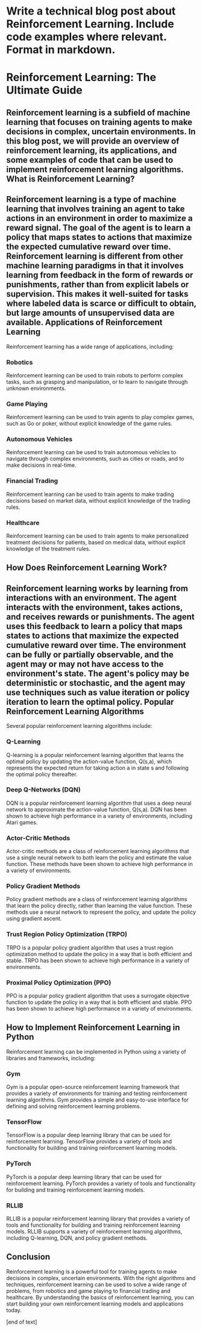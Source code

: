  Write a technical blog post about Reinforcement Learning. Include code examples where relevant. Format in markdown.
====================================================================================
Reinforcement Learning: The Ultimate Guide
====================================================================================

Reinforcement learning is a subfield of machine learning that focuses on training agents to make decisions in complex, uncertain environments. In this blog post, we will provide an overview of reinforcement learning, its applications, and some examples of code that can be used to implement reinforcement learning algorithms.
What is Reinforcement Learning?
-------------------------

Reinforcement learning is a type of machine learning that involves training an agent to take actions in an environment in order to maximize a reward signal. The goal of the agent is to learn a policy that maps states to actions that maximize the expected cumulative reward over time.
Reinforcement learning is different from other machine learning paradigms in that it involves learning from feedback in the form of rewards or punishments, rather than from explicit labels or supervision. This makes it well-suited for tasks where labeled data is scarce or difficult to obtain, but large amounts of unsupervised data are available.
Applications of Reinforcement Learning
-------------------------

Reinforcement learning has a wide range of applications, including:

### Robotics

Reinforcement learning can be used to train robots to perform complex tasks, such as grasping and manipulation, or to learn to navigate through unknown environments.

### Game Playing

Reinforcement learning can be used to train agents to play complex games, such as Go or poker, without explicit knowledge of the game rules.

### Autonomous Vehicles

Reinforcement learning can be used to train autonomous vehicles to navigate through complex environments, such as cities or roads, and to make decisions in real-time.

### Financial Trading

Reinforcement learning can be used to train agents to make trading decisions based on market data, without explicit knowledge of the trading rules.

### Healthcare


Reinforcement learning can be used to train agents to make personalized treatment decisions for patients, based on medical data, without explicit knowledge of the treatment rules.

How Does Reinforcement Learning Work?
------------------------------


Reinforcement learning works by learning from interactions with an environment. The agent interacts with the environment, takes actions, and receives rewards or punishments. The agent uses this feedback to learn a policy that maps states to actions that maximize the expected cumulative reward over time.
The environment can be fully or partially observable, and the agent may or may not have access to the environment's state. The agent's policy may be deterministic or stochastic, and the agent may use techniques such as value iteration or policy iteration to learn the optimal policy.
Popular Reinforcement Learning Algorithms
----------------------------


Several popular reinforcement learning algorithms include:

### Q-Learning

Q-learning is a popular reinforcement learning algorithm that learns the optimal policy by updating the action-value function, Q(s,a), which represents the expected return for taking action a in state s and following the optimal policy thereafter.

### Deep Q-Networks (DQN)

DQN is a popular reinforcement learning algorithm that uses a deep neural network to approximate the action-value function, Q(s,a). DQN has been shown to achieve high performance in a variety of environments, including Atari games.

### Actor-Critic Methods

Actor-critic methods are a class of reinforcement learning algorithms that use a single neural network to both learn the policy and estimate the value function. These methods have been shown to achieve high performance in a variety of environments.

### Policy Gradient Methods

Policy gradient methods are a class of reinforcement learning algorithms that learn the policy directly, rather than learning the value function. These methods use a neural network to represent the policy, and update the policy using gradient ascent.

### Trust Region Policy Optimization (TRPO)

TRPO is a popular policy gradient algorithm that uses a trust region optimization method to update the policy in a way that is both efficient and stable. TRPO has been shown to achieve high performance in a variety of environments.

### Proximal Policy Optimization (PPO)

PPO is a popular policy gradient algorithm that uses a surrogate objective function to update the policy in a way that is both efficient and stable. PPO has been shown to achieve high performance in a variety of environments.

How to Implement Reinforcement Learning in Python
---------------------------------------

Reinforcement learning can be implemented in Python using a variety of libraries and frameworks, including:

### Gym

Gym is a popular open-source reinforcement learning framework that provides a variety of environments for training and testing reinforcement learning algorithms. Gym provides a simple and easy-to-use interface for defining and solving reinforcement learning problems.

### TensorFlow

TensorFlow is a popular deep learning library that can be used for reinforcement learning. TensorFlow provides a variety of tools and functionality for building and training reinforcement learning models.

### PyTorch

PyTorch is a popular deep learning library that can be used for reinforcement learning. PyTorch provides a variety of tools and functionality for building and training reinforcement learning models.

### RLLIB

RLLIB is a popular reinforcement learning library that provides a variety of tools and functionality for building and training reinforcement learning models. RLLIB supports a variety of reinforcement learning algorithms, including Q-learning, DQN, and policy gradient methods.


Conclusion
------------------

Reinforcement learning is a powerful tool for training agents to make decisions in complex, uncertain environments. With the right algorithms and techniques, reinforcement learning can be used to solve a wide range of problems, from robotics and game playing to financial trading and healthcare. By understanding the basics of reinforcement learning, you can start building your own reinforcement learning models and applications today.





 [end of text]


